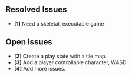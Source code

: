 ## Resolved Issues ##
- **[1]** Need a skeletal, executable game


## Open Issues ##
- **[2]** Create a play state with a tile map.
- **[3]** Add a player controllable character, WASD
- **[4]** Add more issues.


